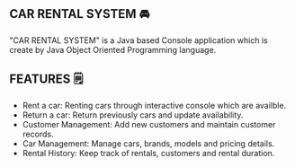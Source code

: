 CAR RENTAL SYSTEM 🚘
---------------------------------------------------------------------------------------------------------------------------------
"CAR RENTAL SYSTEM" is a Java based Console application which is create by Java Object Oriented Programming language.

FEATURES 🗒️
--------------------------------------------------------------------------------------------------------------------------------
- Rent a car: Renting cars through interactive console which are availble. 
- Return a car: Return previously cars and update availability.
- Customer Management: Add new customers and maintain customer records.
- Car Management: Manage cars, brands, models and pricing details.
- Rental History: Keep track of rentals, customers and rental duration. 
